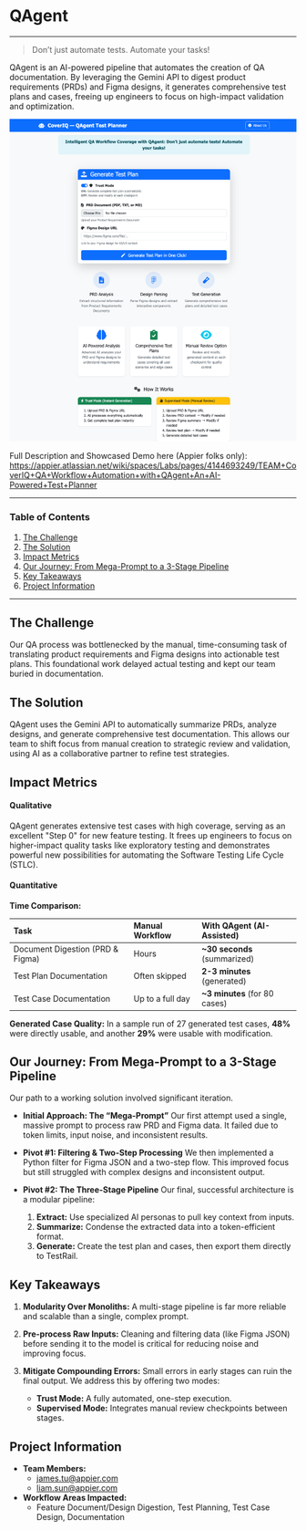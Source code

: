 # QAgent
-----
> Don’t just automate tests. Automate your tasks\! 

QAgent is an AI-powered pipeline that automates the creation of QA documentation. By leveraging the Gemini API to digest product requirements (PRDs) and Figma designs, it generates comprehensive test plans and cases, freeing up engineers to focus on high-impact validation and optimization.

![Landing Page](Demo_Images/QAgent_Landing_Page.png)

Full Description and Showcased Demo here (Appier folks only): https://appier.atlassian.net/wiki/spaces/Labs/pages/4144693249/TEAM+CoverIQ+QA+Workflow+Automation+with+QAgent+An+AI-Powered+Test+Planner

-----

### Table of Contents

1.  [The Challenge](https://www.google.com/search?q=%23the-challenge)
2.  [The Solution](https://www.google.com/search?q=%23the-solution)
3.  [Impact Metrics](https://www.google.com/search?q=%23impact-metrics)
4.  [Our Journey: From Mega-Prompt to a 3-Stage Pipeline](https://www.google.com/search?q=%23our-journey-from-mega-prompt-to-a-3-stage-pipeline)
5.  [Key Takeaways](https://www.google.com/search?q=%23key-takeaways)
6.  [Project Information](https://www.google.com/search?q=%23project-information)

-----

## The Challenge

Our QA process was bottlenecked by the manual, time-consuming task of translating product requirements and Figma designs into actionable test plans. This foundational work delayed actual testing and kept our team buried in documentation.

## The Solution

QAgent uses the Gemini API to automatically summarize PRDs, analyze designs, and generate comprehensive test documentation. This allows our team to shift focus from manual creation to strategic review and validation, using AI as a collaborative partner to refine test strategies.

## Impact Metrics

#### **Qualitative**

QAgent generates extensive test cases with high coverage, serving as an excellent "Step 0" for new feature testing. It frees up engineers to focus on higher-impact quality tasks like exploratory testing and demonstrates powerful new possibilities for automating the Software Testing Life Cycle (STLC).

#### **Quantitative**

**Time Comparison:**

| Task | Manual Workflow | With QAgent (AI-Assisted) |
| :--- | :--- | :--- |
| Document Digestion (PRD & Figma) | Hours | **\~30 seconds** (summarized) |
| Test Plan Documentation | Often skipped | **2-3 minutes** (generated) |
| Test Case Documentation | Up to a full day | **\~3 minutes** (for 80 cases) |

**Generated Case Quality:**
In a sample run of 27 generated test cases, **48%** were directly usable, and another **29%** were usable with modification.

## Our Journey: From Mega-Prompt to a 3-Stage Pipeline

Our path to a working solution involved significant iteration.

  * **Initial Approach: The “Mega-Prompt”**
    Our first attempt used a single, massive prompt to process raw PRD and Figma data. It failed due to token limits, input noise, and inconsistent results.

  * **Pivot \#1: Filtering & Two-Step Processing**
    We then implemented a Python filter for Figma JSON and a two-step flow. This improved focus but still struggled with complex designs and inconsistent output.

  * **Pivot \#2: The Three-Stage Pipeline**
    Our final, successful architecture is a modular pipeline:

    1.  **Extract:** Use specialized AI personas to pull key context from inputs.
    2.  **Summarize:** Condense the extracted data into a token-efficient format.
    3.  **Generate:** Create the test plan and cases, then export them directly to TestRail.

## Key Takeaways

1.  **Modularity Over Monoliths:** A multi-stage pipeline is far more reliable and scalable than a single, complex prompt.

2.  **Pre-process Raw Inputs:** Cleaning and filtering data (like Figma JSON) before sending it to the model is critical for reducing noise and improving focus.

3.  **Mitigate Compounding Errors:** Small errors in early stages can ruin the final output. We address this by offering two modes:

      * **Trust Mode:** A fully automated, one-step execution.
      * **Supervised Mode:** Integrates manual review checkpoints between stages.

## Project Information
  * **Team Members:**
      * james.tu@appier.com 
      * liam.sun@appier.com 
  * **Workflow Areas Impacted:**
      * Feature Document/Design Digestion, Test Planning, Test Case Design, Documentation
